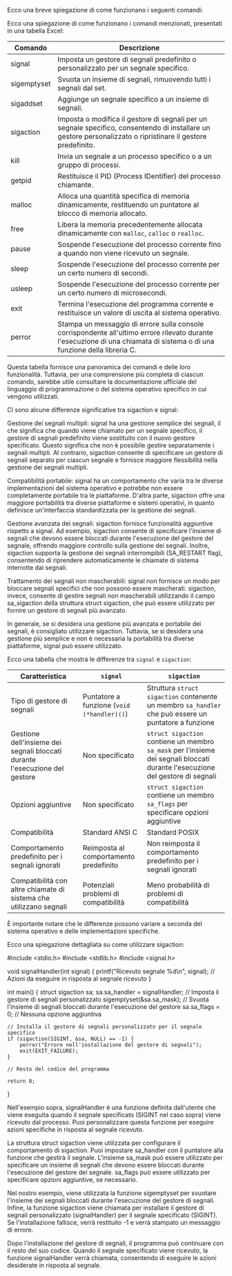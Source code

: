 
Ecco una breve spiegazione di come funzionano i seguenti comandi:

Ecco una spiegazione di come funzionano i comandi menzionati, presentati in una tabella Excel:

| Comando      | Descrizione                                                                                                                                                                   |
|--------------|-------------------------------------------------------------------------------------------------------------------------------------------------------------------------------|
| signal       | Imposta un gestore di segnali predefinito o personalizzato per un segnale specifico.                                                                                          |
| sigemptyset  | Svuota un insieme di segnali, rimuovendo tutti i segnali dal set.                                                                                                              |
| sigaddset    | Aggiunge un segnale specifico a un insieme di segnali.                                                                                                                        |
| sigaction    | Imposta o modifica il gestore di segnali per un segnale specifico, consentendo di installare un gestore personalizzato o ripristinare il gestore predefinito.                |
| kill         | Invia un segnale a un processo specifico o a un gruppo di processi.                                                                                                           |
| getpid       | Restituisce il PID (Process IDentifier) del processo chiamante.                                                                                                              |
| malloc       | Alloca una quantità specifica di memoria dinamicamente, restituendo un puntatore al blocco di memoria allocato.                                                              |
| free         | Libera la memoria precedentemente allocata dinamicamente con `malloc`, `calloc` o `realloc`.                                                                                 |
| pause        | Sospende l'esecuzione del processo corrente fino a quando non viene ricevuto un segnale.                                                                                      |
| sleep        | Sospende l'esecuzione del processo corrente per un certo numero di secondi.                                                                                                   |
| usleep       | Sospende l'esecuzione del processo corrente per un certo numero di microsecondi.                                                                                             |
| exit         | Termina l'esecuzione del programma corrente e restituisce un valore di uscita al sistema operativo.                                                                           |
| perror       | Stampa un messaggio di errore sulla console corrispondente all'ultimo errore rilevato durante l'esecuzione di una chiamata di sistema o di una funzione della libreria C. |


Questa tabella fornisce una panoramica dei comandi e delle loro funzionalità. Tuttavia, per una comprensione più completa di ciascun comando, sarebbe utile consultare la documentazione ufficiale del linguaggio di programmazione o del sistema operativo specifico in cui vengono utilizzati.

Ci sono alcune differenze significative tra sigaction e signal:

Gestione dei segnali multipli: signal ha una gestione semplice dei segnali, il che significa che quando viene chiamato per un segnale specifico, il gestore di segnali predefinito viene sostituito con il nuovo gestore specificato. Questo significa che non è possibile gestire separatamente i segnali multipli. Al contrario, sigaction consente di specificare un gestore di segnali separato per ciascun segnale e fornisce maggiore flessibilità nella gestione dei segnali multipli.

Compatibilità portabile: signal ha un comportamento che varia tra le diverse implementazioni del sistema operativo e potrebbe non essere completamente portabile tra le piattaforme. D'altra parte, sigaction offre una maggiore portabilità tra diverse piattaforme e sistemi operativi, in quanto definisce un'interfaccia standardizzata per la gestione dei segnali.

Gestione avanzata dei segnali: sigaction fornisce funzionalità aggiuntive rispetto a signal. Ad esempio, sigaction consente di specificare l'insieme di segnali che devono essere bloccati durante l'esecuzione del gestore del segnale, offrendo maggiore controllo sulla gestione dei segnali. Inoltre, sigaction supporta la gestione dei segnali interrompibili (SA_RESTART flag), consentendo di riprendere automaticamente le chiamate di sistema interrotte dai segnali.

Trattamento dei segnali non mascherabili: signal non fornisce un modo per bloccare segnali specifici che non possono essere mascherati. sigaction, invece, consente di gestire segnali non mascherabili utilizzando il campo sa_sigaction della struttura struct sigaction, che può essere utilizzato per fornire un gestore di segnali più avanzato.

In generale, se si desidera una gestione più avanzata e portabile dei segnali, è consigliato utilizzare sigaction. Tuttavia, se si desidera una gestione più semplice e non è necessaria la portabilità tra diverse piattaforme, signal può essere utilizzato.

Ecco una tabella che mostra le differenze tra `signal` e `sigaction`:

| Caratteristica                | `signal`                                  | `sigaction`                                                                                                  |
|-------------------------------|-------------------------------------------|--------------------------------------------------------------------------------------------------------------|
| Tipo di gestore di segnali   | Puntatore a funzione (`void (*handler)()`) | Struttura `struct sigaction` contenente un membro `sa_handler` che può essere un puntatore a funzione        |
| Gestione dell'insieme dei segnali bloccati durante l'esecuzione del gestore | Non specificato                             | `struct sigaction` contiene un membro `sa_mask` per l'insieme dei segnali bloccati durante l'esecuzione del gestore di segnali |
| Opzioni aggiuntive            | Non specificato                             | `struct sigaction` contiene un membro `sa_flags` per specificare opzioni aggiuntive                            |
| Compatibilità                  | Standard ANSI C                           | Standard POSIX                                                                                                |
| Comportamento predefinito per i segnali ignorati | Reimposta al comportamento predefinito       | Non reimposta il comportamento predefinito per i segnali ignorati                                               |
| Compatibilità con altre chiamate di sistema che utilizzano segnali | Potenziali problemi di compatibilità            | Meno probabilità di problemi di compatibilità                                                                  |

È importante notare che le differenze possono variare a seconda del sistema operativo e delle implementazioni specifiche.

Ecco una spiegazione dettagliata su come utilizzare sigaction:

#include <stdio.h>
#include <stdlib.h>
#include <signal.h>

void signalHandler(int signal) {
    printf("Ricevuto segnale %d\n", signal);
    // Azioni da eseguire in risposta al segnale ricevuto
}

int main() {
    struct sigaction sa;
    sa.sa_handler = signalHandler;  // Imposta il gestore di segnali personalizzato
    sigemptyset(&sa.sa_mask);       // Svuota l'insieme di segnali bloccati durante l'esecuzione del gestore
    sa.sa_flags = 0;                // Nessuna opzione aggiuntiva

    // Installa il gestore di segnali personalizzato per il segnale specifico
    if (sigaction(SIGINT, &sa, NULL) == -1) {
        perror("Errore nell'installazione del gestore di segnali");
        exit(EXIT_FAILURE);
    }

    // Resto del codice del programma

    return 0;
}


Nell'esempio sopra, signalHandler è una funzione definita dall'utente che viene eseguita quando il segnale specificato (SIGINT nel caso sopra) viene ricevuto dal processo. Puoi personalizzare questa funzione per eseguire azioni specifiche in risposta al segnale ricevuto.

La struttura struct sigaction viene utilizzata per configurare il comportamento di sigaction. Puoi impostare sa_handler con il puntatore alla funzione che gestirà il segnale. L'insieme sa_mask può essere utilizzato per specificare un insieme di segnali che devono essere bloccati durante l'esecuzione del gestore del segnale. sa_flags può essere utilizzato per specificare opzioni aggiuntive, se necessario.

Nel nostro esempio, viene utilizzata la funzione sigemptyset per svuotare l'insieme dei segnali bloccati durante l'esecuzione del gestore di segnali. Infine, la funzione sigaction viene chiamata per installare il gestore di segnali personalizzato (signalHandler) per il segnale specificato (SIGINT). Se l'installazione fallisce, verrà restituito -1 e verrà stampato un messaggio di errore.

Dopo l'installazione del gestore di segnali, il programma può continuare con il resto del suo codice. Quando il segnale specificato viene ricevuto, la funzione signalHandler verrà chiamata, consentendo di eseguire le azioni desiderate in risposta al segnale.
